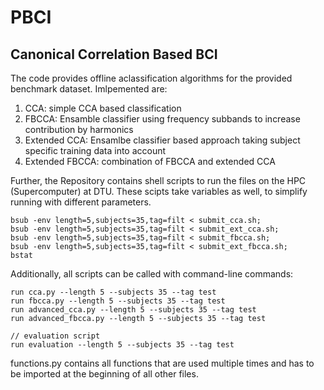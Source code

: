 # PBCI
## Canonical Correlation Based BCI

The code provides offline aclassification algorithms for the provided benchmark dataset. Imlpemented are:

 1. CCA: simple CCA based classification
 2. FBCCA: Ensamble classifier using frequency subbands to increase contribution by harmonics
 3. Extended CCA: Ensamlbe classifier based approach taking subject specific training data into account
 4. Extended FBCCA: combination of FBCCA and extended CCA
 
Further, the Repository contains shell scripts to run the files on the HPC (Supercomputer) at DTU. These scipts take variables as well, to simplify running with different parameters.

```
bsub -env length=5,subjects=35,tag=filt < submit_cca.sh;
bsub -env length=5,subjects=35,tag=filt < submit_ext_cca.sh;
bsub -env length=5,subjects=35,tag=filt < submit_fbcca.sh;
bsub -env length=5,subjects=35,tag=filt < submit_ext_fbcca.sh;
bstat
```

Additionally, all scripts can be called with command-line commands:
```
run cca.py --length 5 --subjects 35 --tag test
run fbcca.py --length 5 --subjects 35 --tag test
run advanced_cca.py --length 5 --subjects 35 --tag test
run advanced_fbcca.py --length 5 --subjects 35 --tag test

// evaluation script
run evaluation --length 5 --subjects 35 --tag test
```
functions.py contains all functions that are used multiple times and has to be imported at the beginning of all other files.
